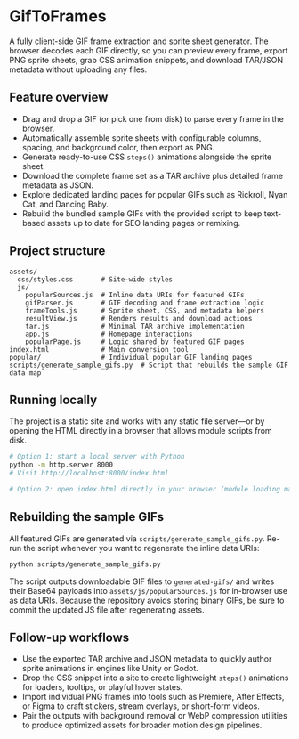 # GifToFrames

A fully client-side GIF frame extraction and sprite sheet generator. The browser decodes each GIF directly, so you can preview every frame, export PNG sprite sheets, grab CSS animation snippets, and download TAR/JSON metadata without uploading any files.

## Feature overview

- Drag and drop a GIF (or pick one from disk) to parse every frame in the browser.
- Automatically assemble sprite sheets with configurable columns, spacing, and background color, then export as PNG.
- Generate ready-to-use CSS `steps()` animations alongside the sprite sheet.
- Download the complete frame set as a TAR archive plus detailed frame metadata as JSON.
- Explore dedicated landing pages for popular GIFs such as Rickroll, Nyan Cat, and Dancing Baby.
- Rebuild the bundled sample GIFs with the provided script to keep text-based assets up to date for SEO landing pages or remixing.

## Project structure

```
assets/
  css/styles.css       # Site-wide styles
  js/
    popularSources.js  # Inline data URIs for featured GIFs
    gifParser.js       # GIF decoding and frame extraction logic
    frameTools.js      # Sprite sheet, CSS, and metadata helpers
    resultView.js      # Renders results and download actions
    tar.js             # Minimal TAR archive implementation
    app.js             # Homepage interactions
    popularPage.js     # Logic shared by featured GIF pages
index.html             # Main conversion tool
popular/               # Individual popular GIF landing pages
scripts/generate_sample_gifs.py  # Script that rebuilds the sample GIF data map
```

## Running locally

The project is a static site and works with any static file server—or by opening the HTML directly in a browser that allows module scripts from disk.

```bash
# Option 1: start a local server with Python
python -m http.server 8000
# Visit http://localhost:8000/index.html

# Option 2: open index.html directly in your browser (module loading may require additional flags)
```

## Rebuilding the sample GIFs

All featured GIFs are generated via `scripts/generate_sample_gifs.py`. Re-run the script whenever you want to regenerate the inline data URIs:

```bash
python scripts/generate_sample_gifs.py
```

The script outputs downloadable GIF files to `generated-gifs/` and writes their Base64 payloads into
`assets/js/popularSources.js` for in-browser use as data URIs. Because the repository avoids storing binary GIFs, be sure to commit the updated JS file after regenerating assets.

## Follow-up workflows

- Use the exported TAR archive and JSON metadata to quickly author sprite animations in engines like Unity or Godot.
- Drop the CSS snippet into a site to create lightweight `steps()` animations for loaders, tooltips, or playful hover states.
- Import individual PNG frames into tools such as Premiere, After Effects, or Figma to craft stickers, stream overlays, or short-form videos.
- Pair the outputs with background removal or WebP compression utilities to produce optimized assets for broader motion design pipelines.
